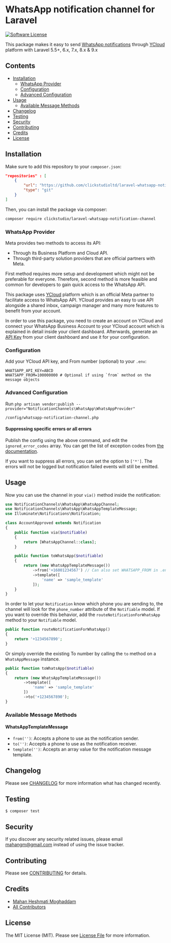 # WhatsApp notification channel for Laravel

[![Software License](https://img.shields.io/badge/license-MIT-brightgreen.svg?style=flat-square)](LICENSE.md)

This package makes it easy to send [WhatsApp notifications](https://developers.facebook.com/docs/whatsapp) through [YCloud](https://ycloud.com) platform with Laravel 5.5+, 6.x, 7.x, 8.x & 9.x

## Contents

- [Installation](#installation)
  - [WhatsApp Provider](#whatsapp-provider)
  - [Configuration](#configuration)
  - [Advanced Configuration](#advanced-configuration)
- [Usage](#usage)
	- [Available Message Methods](#available-message-methods)
- [Changelog](#changelog)
- [Testing](#testing)
- [Security](#security)
- [Contributing](#contributing)
- [Credits](#credits)
- [License](#license)

## Installation

Make sure to add this repository to your `composer.json`:

``` json
"repositories" : [
    {
        "url": "https://github.com/clickstudioltd/laravel-whatsapp-notification-channel.git",
        "type": "git"
    }
]
```

Then, you can install the package via composer:

``` bash
composer require clickstudio/laravel-whatsapp-notification-channel
```

### WhatsApp Provider

Meta provides two methods to access its API:

- Through its Business Platform and Cloud API.
- Through third-party solution providers that are official partners with Meta.

First method requires more setup and development which might not be preferable for everyone. Therefore, second method is more feasible and common for developers to gain quick access to the WhatsApp API.

This package uses [YCloud](https://www.ycloud.com) platform which is an official Meta partner to facilitate access to WhatsApp API. YCloud provides an easy to use API alongside a shared inbox, campaign manager and many more features to benefit from your account.

In order to use this package, you need to create an account on YCloud and connect your WhatsApp Business Account to your YCloud account which is explained in detail inside your client dashboard. Afterwards, generate an [API Key](https://docs.ycloud.com/reference/authentication) from your client dashboard and use it for your configuration.

### Configuration

Add your YCloud API key, and From number (optional) to your `.env`:

```dotenv
WHATSAPP_API_KEY=ABCD
WHATSAPP_FROM=100000000 # Optional if using `from` method on the message objects
```

### Advanced Configuration

Run `php artisan vendor:publish --provider="NotificationChannels\WhatsApp\WhatsAppProvider"`
```
/config/whatsapp-notification-channel.php
```

#### Suppressing specific errors or all errors

Publish the config using the above command, and edit the `ignored_error_codes` array. You can get the list of
exception codes from [the documentation](https://docs.ycloud.com/reference/errors).

If you want to suppress all errors, you can set the option to `['*']`. The errors will not be logged but notification
failed events will still be emitted.

## Usage

Now you can use the channel in your `via()` method inside the notification:

``` php
use NotificationChannels\WhatsApp\WhatsAppChannel;
use NotificationChannels\WhatsApp\WhatsAppTemplateMessage;
use Illuminate\Notifications\Notification;

class AccountApproved extends Notification
{
    public function via($notifiable)
    {
        return [WhatsAppChannel::class];
    }

    public function toWhatsApp($notifiable)
    {
        return (new WhatsAppTemplateMessage())
            ->from('+16001234567') // Can also set WHATSAPP_FROM in .env to exclude this line
            ->template([
                'name' => 'sample_template'
            ]);
    }
}
```

In order to let your `Notification` know which phone you are sending to, the channel will look for the `phone_number` attribute of the `Notifiable` model. If you want to override this behavior, add the `routeNotificationForWhatsApp` method to your `Notifiable` model.

```php
public function routeNotificationForWhatsApp()
{
    return '+1234567890';
}
```

Or simply override the existing To number by calling the `to` method on a `WhatsAppMessage` instance.

```php
public function toWhatsApp($notifiable)
{
    return (new WhatsAppTemplateMessage())
        ->template([
            'name' => 'sample_template'
        ])
        ->to('+1234567890');
}
```

### Available Message Methods

#### WhatsAppTemplateMessage

- `from('')`: Accepts a phone to use as the notification sender.
- `to('')`: Accepts a phone to use as the notification receiver.
- `template('')`: Accepts an array value for the notification message template.

## Changelog

Please see [CHANGELOG](CHANGELOG.md) for more information what has changed recently.

## Testing

``` bash
$ composer test
```

## Security

If you discover any security related issues, please email mahangm@gmail.com instead of using the issue tracker.

## Contributing

Please see [CONTRIBUTING](CONTRIBUTING.md) for details.

## Credits

- [Mahan Heshmati Moghaddam](https://github.com/mahangm)
- [All Contributors](../../contributors)

## License

The MIT License (MIT). Please see [License File](LICENSE.md) for more information.
